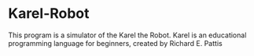 # Karel-Robot
This program is a simulator of the Karel the Robot. Karel is an educational programming language for beginners, created by Richard E. Pattis 
